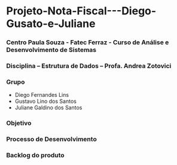 # Projeto-Nota-Fiscal---Diego-Gusato-e-Juliane
### Centro Paula Souza - Fatec Ferraz - Curso de Análise e Desenvolvimento de Sistemas
### Disciplina – Estrutura de Dados – Profa. Andrea Zotovici
### Grupo
- Diego Fernandes Lins
- Gustavo Lino dos Santos
- Juliane Galdino dos Santos
### Objetivo

### Processo de Desenvolvimento

### Backlog do produto
